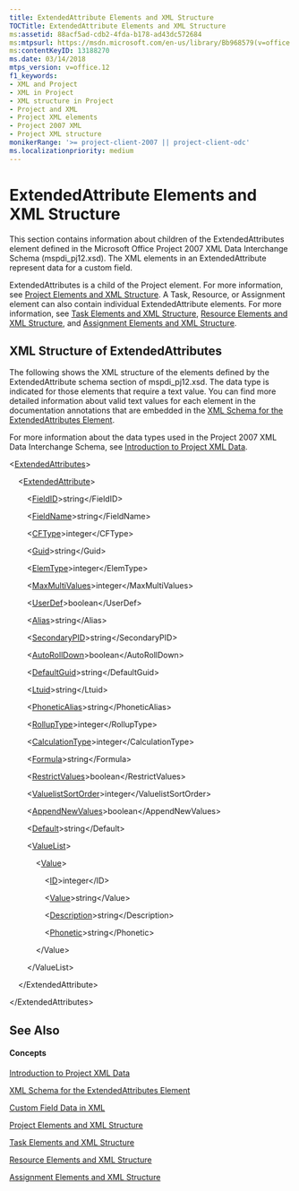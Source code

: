 ```yaml
---
title: ExtendedAttribute Elements and XML Structure
TOCTitle: ExtendedAttribute Elements and XML Structure
ms:assetid: 88acf5ad-cdb2-4fda-b178-ad43dc572684
ms:mtpsurl: https://msdn.microsoft.com/en-us/library/Bb968579(v=office.12)
ms:contentKeyID: 13188270
ms.date: 03/14/2018
mtps_version: v=office.12
f1_keywords:
- XML and Project
- XML in Project
- XML structure in Project
- Project and XML
- Project XML elements
- Project 2007 XML
- Project XML structure
monikerRange: '>= project-client-2007 || project-client-odc'
ms.localizationpriority: medium
---
```


# ExtendedAttribute Elements and XML Structure




This section contains information about children of the ExtendedAttributes element defined in the Microsoft Office Project 2007 XML Data Interchange Schema (mspdi\_pj12.xsd). The XML elements in an ExtendedAttribute represent data for a custom field.

ExtendedAttributes is a child of the Project element. For more information, see [Project Elements and XML Structure](project-elements-and-xml-structure.md). A Task, Resource, or Assignment element can also contain individual ExtendedAttribute elements. For more information, see [Task Elements and XML Structure](task-elements-and-xml-structure.md), [Resource Elements and XML Structure](resource-elements-and-xml-structure.md), and [Assignment Elements and XML Structure](assignment-elements-and-xml-structure.md).

## XML Structure of ExtendedAttributes

The following shows the XML structure of the elements defined by the ExtendedAttribute schema section of mspdi\_pj12.xsd. The data type is indicated for those elements that require a text value. You can find more detailed information about valid text values for each element in the documentation annotations that are embedded in the [XML Schema for the ExtendedAttributes Element](xml-schema-for-the-extendedattributes-element.md).

For more information about the data types used in the Project 2007 XML Data Interchange Schema, see [Introduction to Project XML Data](introduction-to-project-xml-data.md).

\<[ExtendedAttributes](extendedattributes-element.md)\>

    \<[ExtendedAttribute](extendedattribute-element.md)\>

        \<[FieldID](fieldid-element.md)\>string\</FieldID\>

        \<[FieldName](fieldname-element.md)\>string\</FieldName\>

        \<[CFType](cftype-element.md)\>integer\</CFType\>

        \<[Guid](guid-element-multiple-parents.md)\>string\</Guid\>

        \<[ElemType](elemtype-element.md)\>integer\</ElemType\>

        \<[MaxMultiValues](maxmultivalues-element.md)\>integer\</MaxMultiValues\>

        \<[UserDef](userdef-element.md)\>boolean\</UserDef\>

        \<[Alias](alias-element.md)\>string\</Alias\>

        \<[SecondaryPID](secondarypid-element.md)\>string\</SecondaryPID\>

        \<[AutoRollDown](autorolldown-element.md)\>boolean\</AutoRollDown\>

        \<[DefaultGuid](defaultguid-element.md)\>string\</DefaultGuid\>

        \<[Ltuid](ltuid-element.md)\>string\</Ltuid\>

        \<[PhoneticAlias](phoneticalias-element.md)\>string\</PhoneticAlias\>

        \<[RollupType](rolluptype-element.md)\>integer\</RollupType\>

        \<[CalculationType](calculationtype-element.md)\>integer\</CalculationType\>

        \<[Formula](formula-element.md)\>string\</Formula\>

        \<[RestrictValues](restrictvalues-element.md)\>boolean\</RestrictValues\>

        \<[ValuelistSortOrder](valuelistsortorder-element.md)\>integer\</ValuelistSortOrder\>

        \<[AppendNewValues](appendnewvalues-element.md)\>boolean\</AppendNewValues\>

        \<[Default](default-element-extendedattribute.md)\>string\</Default\>

        \<[ValueList](valuelist-element.md)\>

            \<[Value](value-element.md)\>

                \<[ID](id-element.md)\>integer\</ID\>

                \<[Value](value-element.md)\>string\</Value\>

                \<[Description](description-element.md)\>string\</Description\>

                \<[Phonetic](phonetic-element.md)\>string\</Phonetic\>

            \</Value\>

        \</ValueList\>

    \</ExtendedAttribute\>

\</ExtendedAttributes\>

## See Also

#### Concepts

[Introduction to Project XML Data](introduction-to-project-xml-data.md)

[XML Schema for the ExtendedAttributes Element](xml-schema-for-the-extendedattributes-element.md)

[Custom Field Data in XML](custom-field-data-in-xml.md)

[Project Elements and XML Structure](project-elements-and-xml-structure.md)

[Task Elements and XML Structure](task-elements-and-xml-structure.md)

[Resource Elements and XML Structure](resource-elements-and-xml-structure.md)

[Assignment Elements and XML Structure](assignment-elements-and-xml-structure.md)

